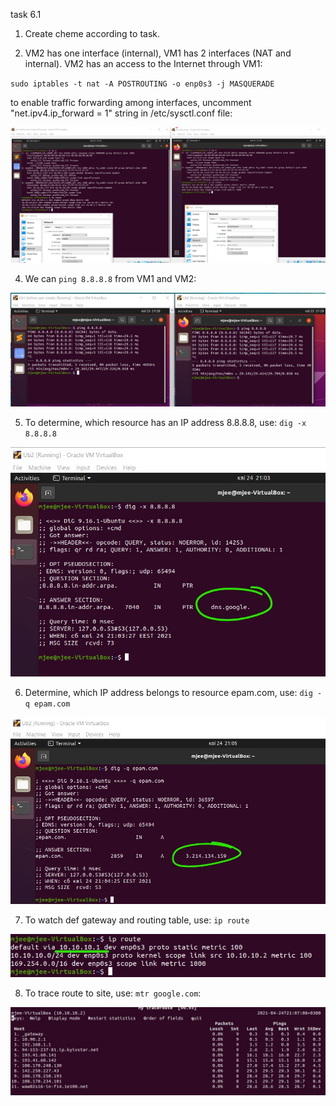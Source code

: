 task 6.1 

1. Create cheme according to task.

2. VM2 has one interface (internal), VM1 has 2 interfaces (NAT and internal). VM2 has an access to the Internet through VM1:

`sudo iptables -t nat -A POSTROUTING -o enp0s3 -j MASQUERADE`

to enable traffic forwarding among interfaces, uncomment "net.ipv4.ip_forward = 1" string in /etc/sysctl.conf file:

![1](screenshots/6.2.jpg)

4. We can `ping 8.8.8.8` from VM1 and VM2:

![1](screenshots/6.4.jpg)

5. To determine, which resource has an IP address 8.8.8.8, use: 
`dig -x 8.8.8.8`

![1](screenshots/6.5.jpg)

6. Determine, which IP address belongs to resource epam.com, use: 
`dig -q epam.com`

![1](screenshots/6.6.jpg)

7. To watch def gateway and routing table, use:
`ip route` 

![1](screenshots/6.7.jpg)

8. To trace route to site, use: `mtr google.com`:

![1](screenshots/6.8.jpg)